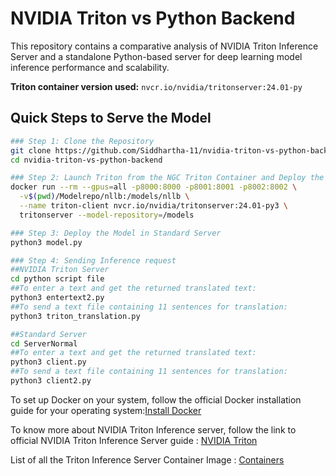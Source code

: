 # NVIDIA Triton vs Python Backend

This repository contains a comparative analysis of NVIDIA Triton Inference Server and a standalone Python-based server for deep learning model inference performance and scalability.

**Triton container version used:** `nvcr.io/nvidia/tritonserver:24.01-py`

## Quick Steps to Serve the Model
```bash
### Step 1: Clone the Repository
git clone https://github.com/Siddhartha-11/nvidia-triton-vs-python-backend.git
cd nvidia-triton-vs-python-backend

### Step 2: Launch Triton from the NGC Triton Container and Deploy the Model
docker run --rm --gpus=all -p8000:8000 -p8001:8001 -p8002:8002 \
  -v$(pwd)/Modelrepo/nllb:/models/nllb \
  --name triton-client nvcr.io/nvidia/tritonserver:24.01-py3 \
  tritonserver --model-repository=/models

### Step 3: Deploy the Model in Standard Server
python3 model.py

### Step 4: Sending Inference request
##NVIDIA Triton Server
cd python script file
##To enter a text and get the returned translated text:
python3 entertext2.py
##To send a text file containing 11 sentences for translation:
python3 triton_translation.py

##Standard Server
cd ServerNormal
##To enter a text and get the returned translated text:
python3 client.py
##To send a text file containing 11 sentences for translation:
python3 client2.py
```

To set up Docker on your system, follow the official Docker installation guide for your operating system:[Install Docker](https://www.docker.com/)

To know more about NVIDIA Triton Inference server, follow the link to official NVIDIA Triton Inference Server guide : [NVIDIA Triton](https://docs.nvidia.com/deeplearning/triton-inference-server/user-guide/docs/index.html)

List of all the Triton Inference Server Container Image : [Containers](https://catalog.ngc.nvidia.com/orgs/nvidia/containers/tritonserver)
